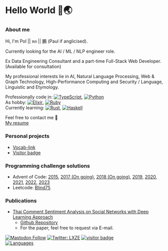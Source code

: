# Hello World 🙌🌏

### About me
Hi, I'm Pol || พล || 鵬 (Paul if anglicised).

Currently looking for the AI / ML / NLP engineer role.

Ex Data Engineering Consultant and a part-time Full-Stack Web Developer. (Available for consultation)

My professional interests lie in AI, Natural Language Processing, Web & Graph Technology, High-Performance Computing and Security / Language, Linguistic and Etymology.

Professionally code in: [![TypeScript][tsURL]][tsLink], [![Python][pyURL]][pyLink]  
As hobby: [![Elixir][exURL]][exLink], [![Ruby][rbURL]][rbLink]  
Currently learning: [![Rust][rsURL]][rsLink], [![Haskell][hsURL]][hsLink]

Feel free to contact me 👋  
[My resume](https://lxze.me/resume)

### Personal projects
- [Vocab-link](https://github.com/LXZE/vocab-link)
- [Visitor badge](https://github.com/LXZE/visitor-badge)

### Programming challenge solutions
- Advent of Code: [2015](https://github.com/LXZE/AOC_2015), [2017 (On going)](https://github.com/LXZE/AOC_2017), [2018 (On going)](https://github.com/LXZE/AOC_2018), [2019](https://github.com/LXZE/AOC_2019), [2020](https://github.com/LXZE/AOC_2020), [2021](https://github.com/LXZE/AOC_2021), [2022](https://github.com/LXZE/AOC_2022), [2023](https://github.com/LXZE/AOC_2023)  
- Leetcode: [Blind75](https://github.com/LXZE/Blind_75)

### Publications
- [Thai Comment Sentiment Analysis on Social Networks with Deep Learning Approach](https://ieeexplore.ieee.org/abstract/document/8793324/)
	- [Github Repository](https://github.com/LXZE/DL_SA)
	- For the paper, feel free to request via E-mail.

[![Mastodon Follow][mastodonShieldsURL]](https://mastodon.in.th/@AZI1MOV) [![Twitter: LXZE][twitterShieldsURL]](https://twitter.com/LXZE) [![visitor badge][visitorShieldsURL]](https://github.com/LXZE/visitor-badge)  
[![Languages](https://github-readme-stats-phi-brown.vercel.app/api/top-langs/?username=LXZE&layout=compact&langs_count=10&hide_border=true&theme=slateorange)](https://github.com/LXZE)

[mastodonShieldsURL]: https://img.shields.io/mastodon/follow/000015178?domain=https%3A%2F%2Fmastodon.in.th%2F&style=social
[twitterShieldsURL]: https://img.shields.io/twitter/follow/LXZE?style=social
[visitorShieldsURL]: https://badge.lxze.me/?key=1q2w3f4p

[tsURL]: https://img.shields.io/badge/typescript-%23007ACC.svg?style=for-the-badge&logo=typescript&logoColor=white
[tsLink]: https://github.com/LXZE?tab=repositories&q=&type=&language=typescript&sort=
[pyURL]: https://img.shields.io/badge/python-3670A0?style=for-the-badge&logo=python&logoColor=ffdd54
[pyLink]: https://github.com/LXZE?tab=repositories&q=&type=&language=python&sort=
[exURL]: https://img.shields.io/badge/elixir-%234B275F.svg?style=for-the-badge&logo=elixir&logoColor=white
[exLink]: https://github.com/LXZE?tab=repositories&q=&type=&language=elixir&sort=
[rsURL]: https://img.shields.io/badge/rust-%23000000.svg?style=for-the-badge&logo=rust&logoColor=white
[rsLink]: https://github.com/LXZE?tab=repositories&q=&type=&language=rust&sort=
[rbURL]: https://img.shields.io/badge/ruby-%23CC342D.svg?style=for-the-badge&logo=ruby&logoColor=white
[rbLink]: https://github.com/LXZE?tab=repositories&q=&type=&language=ruby&sort=
[hsURL]: https://img.shields.io/badge/Haskell-5e5086?style=for-the-badge&logo=haskell&logoColor=white
[hsLink]: https://github.com/LXZE?tab=repositories&q=&type=&language=haskell&sort=

<!--
Oh, hello there, hacker 😈
-->
